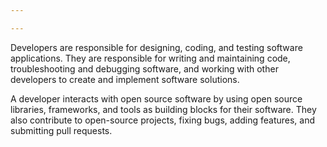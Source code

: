```yaml
---

---
```

Developers are responsible for designing, coding, and testing software applications. They are responsible for writing and maintaining code, troubleshooting and debugging software, and working with other developers to create and implement software solutions.

A developer interacts with open source software by using open source libraries, frameworks, and tools as building blocks for their software. They also contribute to open-source projects, fixing bugs, adding features, and submitting pull requests.
